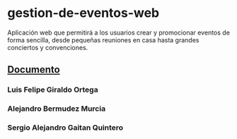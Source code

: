 # gestion-de-eventos-web
Aplicación web que permitirá a los usuarios crear y promocionar eventos de forma sencilla, desde pequeñas reuniones en casa hasta grandes conciertos y convenciones.

<h2><a href="https://docs.google.com/document/d/1_epcwDWy4T6071AI95O3Fj71G7CaDkE9kXKNbiPq6K8/edit?usp=sharing">Documento</a></h2>
<h3>Luis Felipe Giraldo Ortega</h3>
<h3>Alejandro Bermudez Murcia</h3>
<h3>Sergio Alejandro Gaitan Quintero</h3>



